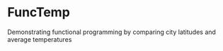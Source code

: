 # FuncTemp
Demonstrating functional programming by comparing city latitudes and average temperatures
